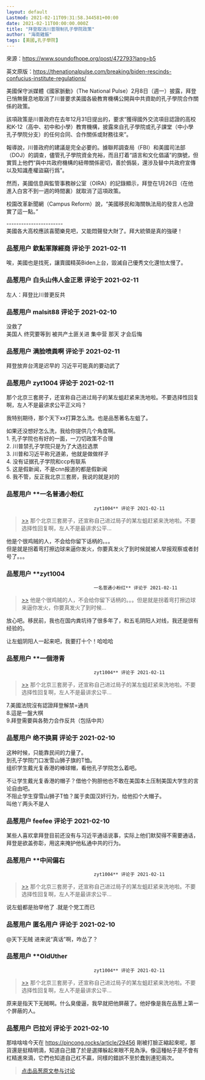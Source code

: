 ```yaml
---
layout: default
Lastmod: 2021-02-11T09:31:58.344581+00:00
date: 2021-02-11T00:00:00.000Z
title: "拜登取消川普限制孔子學院政策"
author: "海南雞飯"
tags: [美國,孔子學院]
---
```


來源：https://www.soundofhope.org/post/472793?lang=b5  
  
英文原版：https://thenationalpulse.com/breaking/biden-rescinds-confucius-institute-regulations/  
  
美國保守派媒體《國家脈動》（The National Pulse）2月8日（週一）披露，拜登已悄無聲息地取消了川普要求美國各級教育機構公開與中共資助的孔子學院合作關係的政策。  
  
該項政策是川普政府在去年12月31日提出的，要求“獲得國外交流項目認證的高校和K-12（高中、初中和小學）教育機構，披露來自孔子學院或孔子課堂（中小學孔子學院分支）的任何合同、合作關係或財務往來”。  
  
報導說，川普政府的建議是完全必要的。據聯邦調查局（FBI）和美國司法部（DOJ）的調查，儘管孔子學院資金充裕，而且打着“語言和文化倡議”的旗號，但實質上他們“與中共政府機構的紐帶關係密切，善於僞裝，還涉及替中共政府宣傳以及知識產權盜竊行爲”。  
  
然而，美國信息與監管事務辦公室（OIRA）的記錄顯示，拜登在1月26日（在他進入白宮不到一週的時間裏）就取消了這項政策。  
  
校園改革新聞網（Campus Reform）說，“美國移民和海關執法局的發言人也證實了這一點。”  
  
\-----------------------  
美國各大高校應該喜聞樂見吧，又能悶聲發大財了。拜大統領是真的強硬！

            
### 品葱用户 **欽點軍隊經商** 评论于 2021-02-11
        
唉，美國也是找死，讓賣國精英Biden上台，毀滅自己優秀文化還怕太慢了。
        


            
### 品葱用户 **白头山伟人金正恩** 评论于 2021-02-11
        
左人：拜登比川普更反共
        


            
### 品葱用户 **malsit88** 评论于 2021-02-10
        
没救了  
美国人 终究要等到 被共产土匪关进 集中营 那天 才会后悔
        


            
### 品葱用户 **满脸喷粪啊** 评论于 2021-02-11
        
拜登放弃台湾是迟早的 习近平可能真的要动武了
        


            
### 品葱用户 **zyt1004** 评论于 2021-02-11
        
那个北京三套房子，还宣称自己进过局子的某左蛆赶紧来洗地啦。不要选择性回复啊，左人不是最讲求公平正义吗？  
  
我特别期待，那个天下xx打算怎么洗。也是品葱著名左蛆了。  
  
如果还没想好怎么洗，我给你提供几个角度啊。  
1\. 孔子学院也有好的一面，一刀切政策不合理  
2\. 川普禁孔子学院只是为了大选拉选票  
3\. 川普和习近平称兄道弟，他就是做做样子  
4\. 没有证据孔子学院和ccp有联系  
5\. 这是假新闻，不是cnn报道的都是假新闻  
6\. 我不管，反正我北京三套房，我说的就是对的
        


            
### 品葱用户 **一名普通小粉红				
									zyt1004** 评论于 2021-02-11
        
> [\>>]( "/article/item_id-599482#") 那个北京三套房子，还宣称自己进过局子的某左蛆赶紧来洗地啦。不要选择性回复啊，左人不是最讲求公平...

  
  
他是个很鸡贼的人，不会给你留下话柄的。。。  
但是就是拐着弯打擦边球来逼你发火，你要真发火了到时候就被人举报观察或者封号了。。。
        


            
### 品葱用户 **zyt1004				
									一名普通小粉红** 评论于 2021-02-11
        
> [\>>]( "/article/item_id-599485#") 他是个很鸡贼的人，不会给你留下话柄的。。。但是就是拐着弯打擦边球来逼你发火，你要真发火了到时候...

  
  
放心吧。移民前，我也在国内粪坑待了很多年了，和五毛阴阳人对线，我还是很有经验的。  
  
让左蛆阴阳人一起来吧，我要打十个！哈哈哈
        


            
### 品葱用户 **一個港青				
									zyt1004** 评论于 2021-02-11
        
> [\>>]( "/article/item_id-599482#") 那个北京三套房子，还宣称自己进过局子的某左蛆赶紧来洗地啦。不要选择性回复啊，左人不是最讲求公平...

  
7.美國法院沒有認證拜登解禁=通共  
8.這是一盤大棋  
9.拜登需要與各勢力合作反共（包括中共）
        


            
### 品葱用户 **绝不换肩** 评论于 2021-02-10
        
这种时候，只能靠民间的力量了。  
到孔子学院门口发雪山狮子旗的T恤。  
组织学生戴光复香港的棒球帽，看他孔子学院怎么着吧。  
  
不让学生戴光复香港的帽子？借他个狗胆他也不敢在美国本土压制美国大学生的言论自由吧。  
不阻止学生穿雪山狮子T恤？属于卖国汉奸行为，给他扣个大帽子。  
叫他丫两头不是人
        


            
### 品葱用户 **feefee** 评论于 2021-02-10
        
某些人喜欢拿拜登目前还没有与习近平通话说事，实际上他们默契得不需要通话，拜登是欲盖弥彰，用这来掩护他私通中共的行为。
        


            
### 品葱用户 **中间偏右				
									zyt1004** 评论于 2021-02-11
        
> [\>>]( "/article/item_id-599482#") 那个北京三套房子，还宣称自己进过局子的某左蛆赶紧来洗地啦。不要选择性回复啊，左人不是最讲求公平...

  
  
说左蛆都是抬举他了 .就是个党工而已
        


            
### 品葱用户 **匿名用户** 评论于 2021-02-10
        
@天下无贼 进来说“真话”啊，咋怂了？
        


            
### 品葱用户 **OldUther				
									zyt1004** 评论于 2021-02-11
        
> [\>>]( "/article/item_id-599482#") 那个北京三套房子，还宣称自己进过局子的某左蛆赶紧来洗地啦。不要选择性回复啊，左人不是最讲求公平...

  
  
原来是指天下无贼啊。什么臭傻逼，我早就把他屏蔽了。他好像是我在品葱上第一个屏蔽的人。
        


            
### 品葱用户 **巴拉刈** 评论于 2021-02-10
        
那啥啥啥今天在 https://pincong.rocks/article/29456 剛被打臉正縮起來呢，那貨還是挺精明滴，知道自己錯了於是選擇躲起來眼不見為淨。像這種帖子是不會有杠精進來滴，它們也知道自己杠不贏，同樣的錯誤不至於蠢到連犯兩次。
        






> [点击品葱原文参与讨论](https://pincong.rocks/article/29469)

